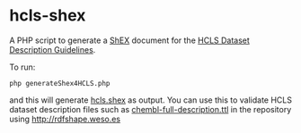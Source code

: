 # hcls-shex

A PHP script to generate a [ShEX](http://shex.io/) document for the [HCLS Dataset Description Guidelines](https://www.w3.org/TR/hcls-dataset/). 

To run:

````  
php generateShex4HCLS.php
````

and this will generate [hcls.shex](https://github.com/micheldumontier/hcls-shex/blob/master/hcls.shex) as output. You can use this to validate HCLS dataset description files such as [chembl-full-description.ttl](https://github.com/micheldumontier/hcls-shex/blob/master/chembl-full-description.ttl) in the repository using http://rdfshape.weso.es  
